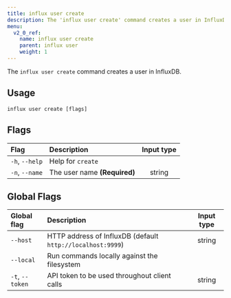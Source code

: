 ```yaml
---
title: influx user create
description: The 'influx user create' command creates a user in InfluxDB.
menu:
  v2_0_ref:
    name: influx user create
    parent: influx user
    weight: 1
---
```


The `influx user create` command creates a user in InfluxDB.

## Usage
```
influx user create [flags]
```

## Flags
| Flag           | Description                  | Input type  |
|:----           |:-----------                  |:----------: |
| `-h`, `--help` | Help for `create`            |             |
| `-n`, `--name` | The user name **(Required)** | string      |

## Global Flags
| Global flag     | Description                                                | Input type |
|:-----------     |:-----------                                                |:----------:|
| `--host`        | HTTP address of InfluxDB (default `http://localhost:9999`) | string     |
| `--local`       | Run commands locally against the filesystem                |            |
| `-t`, `--token` | API token to be used throughout client calls               | string     |
